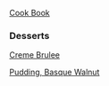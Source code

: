 [Cook Book](https://github.com/vmsmith/CookBook/blob/master/README.md)  

### Desserts  

[Creme Brulee](https://github.com/vmsmith/CookBook/blob/master/dessert_creme_brulee.md)  

[Pudding, Basque Walnut](https://github.com/vmsmith/CookBook/blob/master/dessert_walnut_pudding_basque.md)
